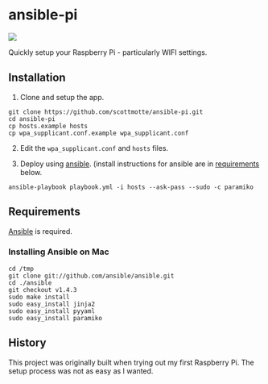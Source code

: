 # ansible-pi

![](https://raw.github.com/scottmotte/ansible-pi/master/ansible-pi.jpg)

Quickly setup your Raspberry Pi - particularly WIFI settings.

## Installation

1. Clone and setup the app. 

```
git clone https://github.com/scottmotte/ansible-pi.git
cd ansible-pi
cp hosts.example hosts
cp wpa_supplicant.conf.example wpa_supplicant.conf
```

2. Edit the `wpa_supplicant.conf` and `hosts` files.

3. Deploy using [ansible](http://www.ansibleworks.com). (install instructions for ansible are in [requirements](#requirements) below.

```
ansible-playbook playbook.yml -i hosts --ask-pass --sudo -c paramiko
```

## Requirements

[Ansible](http://www.ansibleworks.com/) is required. 

### Installing Ansible on Mac

```
cd /tmp
git clone git://github.com/ansible/ansible.git
cd ./ansible
git checkout v1.4.3
sudo make install
sudo easy_install jinja2 
sudo easy_install pyyaml
sudo easy_install paramiko
```

## History

This project was originally built when trying out my first Raspberry Pi. The setup process was not as easy as I wanted.
